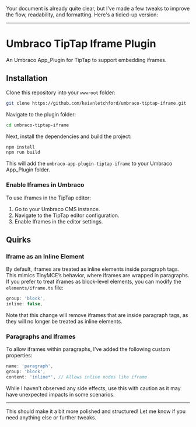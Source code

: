 Your document is already quite clear, but I’ve made a few tweaks to improve the flow, readability, and formatting. Here's a tidied-up version:

---

# Umbraco TipTap Iframe Plugin

An Umbraco App_Plugin for TipTap to support embedding iframes.

## Installation

Clone this repository into your `wwwroot` folder:

```bash
git clone https://github.com/keivnletchford/umbraco-tiptap-iframe.git
```

Navigate to the plugin folder:

```bash
cd umbraco-tiptap-iframe
```

Next, install the dependencies and build the project:

```bash
npm install
npm run build
```

This will add the `umbraco-app-plugin-tiptap-iframe` to your Umbraco App_Plugin folder.

### Enable Iframes in Umbraco

To use iframes in the TipTap editor:

1. Go to your Umbraco CMS instance.
2. Navigate to the TipTap editor configuration.
3. Enable Iframes in the editor settings.

## Quirks

### Iframe as an Inline Element

By default, iframes are treated as inline elements inside paragraph tags. This mimics TinyMCE’s behavior, where iframes are wrapped in paragraphs. If you prefer to treat iframes as block-level elements, you can modify the `elements/iframe.ts` file:

```typescript
group: 'block',
inline: false,
```

Note that this change will remove iframes that are inside paragraph tags, as they will no longer be treated as inline elements.

### Paragraphs and Iframes

To allow iframes within paragraphs, I’ve added the following custom properties:

```typescript
name: 'paragraph',
group: 'block',
content: 'inline*', // Allows inline nodes like iframe
```

While I haven’t observed any side effects, use this with caution as it may have unexpected impacts in some scenarios.

---

This should make it a bit more polished and structured! Let me know if you need anything else or further tweaks.

